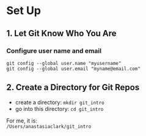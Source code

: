 # Set Up

## 1.  Let Git Know Who You Are

### Configure user name and email 
`git config --global user.name "myusername"`  
`git config --global user.email "myname@email.com"`  

## 2. Create a Directory for Git Repos
* create a directory:  `mkdir git_intro`
* go into this directory:  `cd git_intro`

For me, it is:   
`/Users/anastasiaclark/git_intro`  
